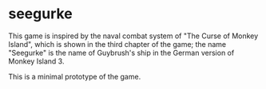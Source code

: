 # seegurke

This game is inspired by the naval combat system of "The Curse of Monkey Island", which is shown in the third chapter of the game; the name "Seegurke" is the name of Guybrush's ship in the German version of Monkey Island 3.

This is a minimal prototype of the game.
